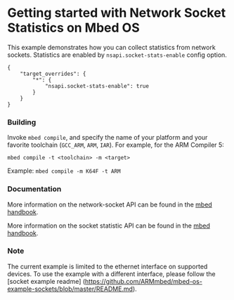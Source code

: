 # Getting started with Network Socket Statistics on Mbed OS

This example demonstrates how you can collect statistics from network sockets. Statistics are enabled by `nsapi.socket-stats-enable` config option.

```
{
    "target_overrides": {
        "*": {
            "nsapi.socket-stats-enable": true
        }
    }
}
```

### Building

Invoke `mbed compile`, and specify the name of your platform and your favorite toolchain (`GCC_ARM`, `ARM`, `IAR`). For example, for the ARM Compiler 5:

```
mbed compile -t <toolchain> -m <target>
```
Example: `mbed compile -m K64F -t ARM`

### Documentation
More information on the network-socket API can be found in the [mbed handbook](https://docs.mbed.com/docs/mbed-os-api-reference/en/latest/APIs/communication/network_sockets/).

More information on the socket statistic API can be found in the [mbed handbook](https://docs.mbed.com/docs/mbed-os-api-reference/en/latest/).

 
### Note
The current example is limited to the ethernet interface on supported devices. To use the example with a different interface, please follow the [socket example readme] (https://github.com/ARMmbed/mbed-os-example-sockets/blob/master/README.md).
